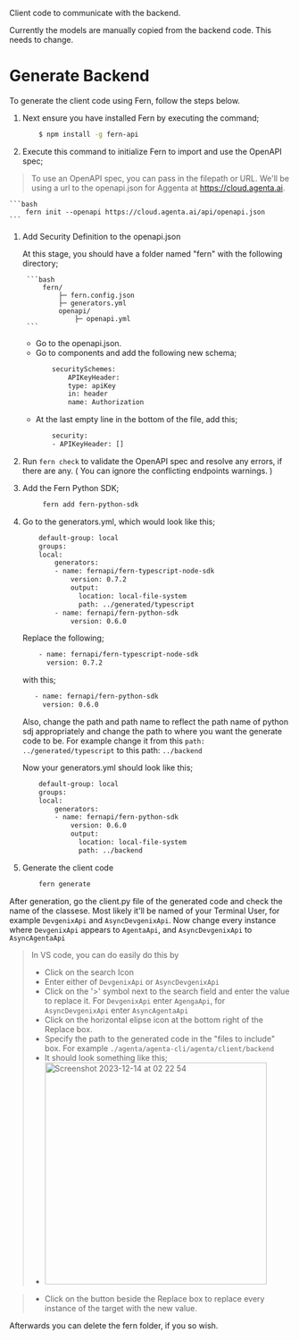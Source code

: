 Client code to communicate with the backend.

Currently the models are manually copied from the backend code. This needs to change.

# Generate Backend

To generate the client code using Fern, follow the steps below. 

1. Next ensure you have installed Fern by executing the command;
    ```bash
        $ npm install -g fern-api
    ```
2. Execute this command to initialize Fern to import and use the OpenAPI spec;

> To use an OpenAPI spec, you can pass in the filepath or URL.
> We'll be using a url to the openapi.json for Aggenta at https://cloud.agenta.ai.

    ```bash
        fern init --openapi https://cloud.agenta.ai/api/openapi.json
    ```

1. Add Security Definition to the openapi.json
   
    At this stage, you should have a folder named "fern" with the following directory;

        ```bash
            fern/
                ├─ fern.config.json
                ├─ generators.yml
                openapi/
                    ├─ openapi.yml
        ```

    - Go to the openapi.json.
    - Go to components and add the following new schema;
        ```bash
            securitySchemes:
                APIKeyHeader:
                type: apiKey
                in: header
                name: Authorization
        ```
    - At the last empty line in the bottom of the file, add this;
        ```bash
            security:
            - APIKeyHeader: []
        ```
    

4. Run `fern check` to validate the OpenAPI spec and resolve any errors, if there are any. ( You can ignore the conflicting endpoints warnings. )
   
5. Add the Fern Python SDK;
   ```bash
        fern add fern-python-sdk
    ```

6. Go to the generators.yml, which would look like this;

    ```bash
        default-group: local
        groups:
        local:
            generators:
            - name: fernapi/fern-typescript-node-sdk
                version: 0.7.2
                output:
                  location: local-file-system
                  path: ../generated/typescript
            - name: fernapi/fern-python-sdk
                version: 0.6.0
    ```

    Replace the following;

    ```bash
        - name: fernapi/fern-typescript-node-sdk
          version: 0.7.2
    ```

    with this;

    ```bash
       - name: fernapi/fern-python-sdk
         version: 0.6.0
    ```

    Also, change the path and path name to reflect the path name of python sdj appropriately and change the path to where you want the generate code to be. 
    For example change it from this `path: ../generated/typescript` to this path: `../backend`

    Now your generators.yml should look like this;
    ```bash
        default-group: local
        groups:
        local:
            generators:
            - name: fernapi/fern-python-sdk
                version: 0.6.0
                output:
                  location: local-file-system
                  path: ../backend
    ```

7. Generate the client code
   
    ```bash
        fern generate
    ```

After generation, go the client.py file of the generated code and check the name of the classese. Most likely it'll be named of your Terminal User, for example `DevgenixApi` and `AsyncDevgenixApi`. 
Now change every instance where `DevgenixApi` appears to `AgentaApi`, and `AsyncDevgenixApi` to `AsyncAgentaApi`

> In VS code, you can do easily do this by 
> - Click on the search Icon 
> - Enter either of `DevgenixApi` or `AsyncDevgenixApi`
> - Click on the '>' symbol next to the search field and enter the value to replace it. For `DevgenixApi` enter `AgengaApi`, for `AsyncDevgenixApi` enter `AsyncAgentaApi`
> - Click on the horizontal elipse icon at the bottom right of the Replace box. 
> - Specify the path to the generated code in the "files to include" box. For example `./agenta/agenta-cli/agenta/client/backend`
> - It should look something like this;
> - <img width="397" alt="Screenshot 2023-12-14 at 02 22 54" src="https://github.com/devgenix/agenta/assets/56418363/e4762c79-d4c0-4b8d-ad6a-e9bd20ddc8b1">

> - Click on the button beside the Replace box to replace every instance of the target with the new value. 

Afterwards you can delete the fern folder, if you so wish. 
